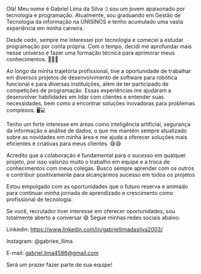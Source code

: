 Olá! Meu nome é Gabriel Lima da Silva :)  sou um jovem apaixonado por tecnologia e programação. Atualmente, sou graduando em Gestão de Tecnologia da informação na UNISINOS e tenho acumulado uma vasta experiência em minha carreira. 

Desde cedo, sempre me interessei por tecnologia e comecei a estudar programação por conta própria. Com o tempo, decidi me aprofundar mais nesse universo e fazer uma formação técnica para aprimorar meus conhecimentos. 👨🏻‍💻

Ao longo da minha trajetória profissional, tive a oportunidade de trabalhar em diversos projetos de desenvolvimento de software para robótica funcional e para diversas instituições, além de ter participado de competições de programação. Essas experiências me ajudaram a desenvolver habilidades em lidar com clientes e entender suas necessidades, bem como a encontrar soluções inovadoras para problemas complexos. 🖥️💻

Tenho um forte interesse em áreas como inteligência artificial, segurança da informação e análise de dados, o que me mantém sempre atualizado sobre as novidades em minha área e me ajuda a oferecer soluções mais eficientes e criativas para meus clientes. 😄😄

Acredito que a colaboração é fundamental para o sucesso em qualquer projeto, por isso valorizo muito o trabalho em equipe e a troca de conhecimentos com meus colegas. Busco sempre aprender com os outros e contribuir positivamente para alcançarmos sucesso em todos os projetos

Estou empolgado com as oportunidades que o futuro reserva e animado para continuar minha jornada de aprendizado e crescimento como profissional de tecnologia.

Se você, recrutador tiver interesse em oferecer oportunidades, sou totalmente aberto a conversar 😄
Segue minhas redes sociais abaixo:

Linkedin: https://www.linkedin.com/in/gabriellimadasilva2003/

Instagram: @gabriee_llima

E-mail: gabriel.lima4586@gmail.com

Será um prazer fazer parte de sua equipe!
